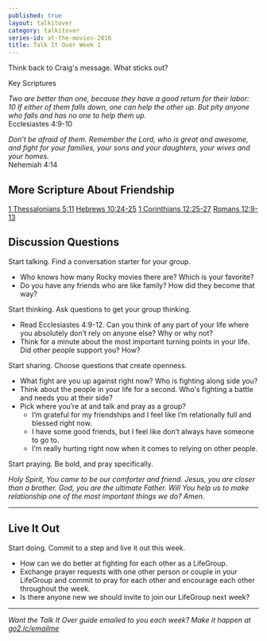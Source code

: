 ```yaml
---
published: true
layout: talkitover
category: talkitover
series-id: at-the-movies-2016
title: Talk It Over Week 1
---
```


<p class="lead">Think back to Craig's message. What sticks out?</p> 

Key Scriptures

_Two are better than one, because they have a good return for their labor: 10 If either of them falls down, one can help the other up. But pity anyone who falls and has no one to help them up._   
Ecclesiastes 4:9-10  

_Don’t be afraid of them. Remember the Lord, who is great and awesome, and fight for your families, your sons and your daughters, your wives and your homes._   
Nehemiah 4:14

## More Scripture About Friendship
[1 Thessalonians 5:11](https://www.bible.com/bible/111/1the.5.11.niv)
[Hebrews 10:24-25](https://www.bible.com/bible/111/heb.10.24-25.niv)
[1 Corinthians 12:25-27](https://www.bible.com/bible/111/1cor.12.25-27.niv)
[Romans 12:9-13](https://www.bible.com/bible/111/rom.12.9-13.niv)

## Discussion Questions
<p class="lead">Start talking. Find a conversation starter for your group.</p> 

*	Who knows how many Rocky movies there are? Which is your favorite?
*	Do you have any friends who are like family? How did they become that way?

<p class="lead">Start thinking. Ask questions to get your group thinking.</p> 

*	Read Ecclesiastes 4:9-12. Can you think of any part of your life where you absolutely don’t rely on anyone else? Why or why not? 
*	Think for a minute about the most important turning points in your life. Did other people support you? How?
 
<p class="lead">Start sharing. Choose questions that create openness.</p> 

* What fight are you up against right now? Who is fighting along side you?
* Think about the people in your life for a second. Who's fighting a battle and needs you at their side?
* Pick where you’re at and talk and pray as a group?
  * I’m grateful for my friendships and I feel like I’m relationally full and blessed right now.
  * I have some good friends, but I feel like don’t always have someone to go to.
  * I’m really hurting right now when it comes to relying on other people.

<p class="lead">Start praying. Be bold, and pray specifically.</p> 

_Holy Spirit, You came to be our comforter and friend. Jesus, you are closer than a brother. God, you are the ultimate Father. Will You help us to make relationship one of the most important things we do? Amen._

* * *

## Live It Out
<p class="lead">Start doing. Commit to a step and live it out this week.</p>

* How can we do better at fighting for each other as a LifeGroup.
* Exchange prayer requests with one other person or couple in your LifeGroup and commit to pray for each other and encourage each other throughout the week.
* Is there anyone new we should invite to join our LifeGroup next week?

* * *

_Want the Talk It Over guide emailed to you each week? Make it happen at [go2.lc/emailme](/talkitover)_
